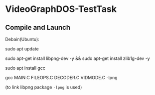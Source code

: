 # VideoGraphDOS-TestTask

## Compile and Launch

Debain(Ubuntu): 

  sudo apt update
  
  sudo apt-get install libpng-dev -y && sudo apt-get install zlib1g-dev -y

  sudo apt install gcc  

  gcc MAIN.C FILEOPS.C DECODER.C VIDMODE.C -lpng

  (to link libpng package `-lpng` is used)

